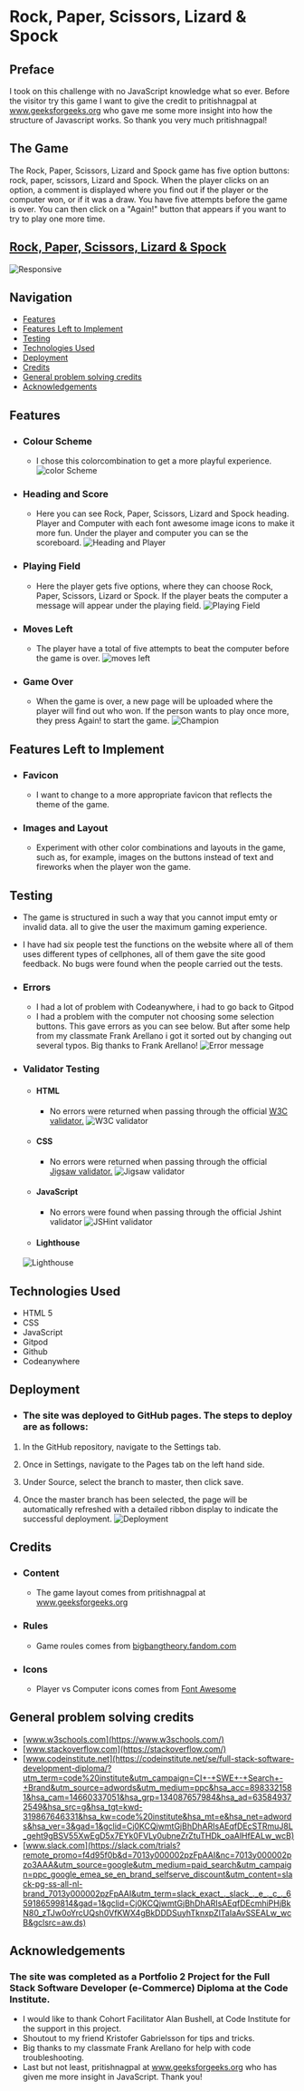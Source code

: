 # Rock, Paper, Scissors, Lizard & Spock
 ## Preface
 I took on this challenge with no JavaScript knowledge what so ever. Before the visitor try this game I want to give the credit to pritishnagpal at www.geeksforgeeks.org who gave me some more insight into how the structure of Javascript works.
 So thank you very much pritishnagpal!
 ## The Game
 
 The Rock, Paper, Scissors, Lizard and Spock game has five option buttons: rock, paper, scissors, Lizard and Spock. When the player clicks on an option, a comment is displayed where you find out if the player or the computer won, or if it was a draw. You have five attempts before the game is over. You can then click on a "Again!" button that appears if you want to try to play one more time.
 ## [Rock, Paper, Scissors, Lizard & Spock](https://freddyfrans.github.io/rock-paper-scissors-lizard-spock/)
 ![Responsive](./readme.images/ami-responsive.png)
 ## Navigation
- [Features](#features)
- [Features Left to Implement](#features-left-to-implement)
- [Testing](#testing)
- [Technologies Used](#technologies-used)
- [Deployment](#deployment)
- [Credits](#credits)
- [General problem solving credits](#general-problem-solving-credits)
- [Acknowledgements](#acknowledgements)

## Features
- ### Colour Scheme
   - I chose this colorcombination to get a more playful experience.
![color Scheme](./readme.images/color-scheme.png)
- ### Heading and Score
  - Here you can see Rock, Paper, Scissors, Lizard and Spock heading. Player and Computer with each font awesome image icons to make it more fun. Under the player and computer you can se the scoreboard.
![Heading and Player](./readme.images/scoreboard.png)

* ### Playing Field
  - Here the player gets five options, where they can choose Rock, Paper, Scissors, Lizard or Spock. If the player beats the computer a message will appear under the playing field.
  ![Playing Field](./readme.images/moves.png)
* ### Moves Left
  - The player have a total of five attempts to beat the computer before the game is over.
  ![moves left](./readme.images/moves-left.png)
* ### Game Over
  - When the game is over, a new page will be uploaded where the player will find out who won. If the person wants to play once more, they press Again! to start the game.
  ![Champion](./readme.images/champion.png)

## Features Left to Implement
* ### Favicon
  - I want to change to a more appropriate favicon that reflects the theme of the game.
* ### Images and Layout
  - Experiment with other color combinations and layouts in the game, such as, for example, images on the buttons instead of text and fireworks when the player won the game.
## Testing
  - The game is structured in such a way that you cannot imput emty or invalid data. all to give the user the maximum gaming experience.
  - I have had six people test the functions on the website where all of them uses different types of cellphones, all of them gave the site good feedback. No bugs were found when the people carried out the tests.
 - ### Errors 
   - I had a lot of problem with Codeanywhere, i had to go back to Gitpod 
   - I had a problem with the computer not choosing some selection buttons. This gave errors as you can see below. But after some help from my classmate Frank Arellano i got it sorted out by changing out several typos. Big thanks to Frank Arellano!
 ![Error message](./readme.images/error-image.png)
   
 - ### Validator Testing
   - #### HTML
     - No errors were returned when passing through the official [W3C validator.](https://validator.w3.org/nu/#textarea) ![W3C validator](./readme.images/html-validator.png)
     
     
   - #### CSS
     - No errors were returned when passing through the official  [Jigsaw validator.](https://jigsaw.w3.org/css-validator/validator#css)
     ![Jigsaw validator](./readme.images/css-validator.png)
     
   - #### JavaScript
     - No errors were found when passing through the official Jshint validator
    ![JSHint validator](./readme.images/jshint-validator.png)
   - #### Lighthouse
   ![Lighthouse](./readme.images/lighthouse-test.png)
## Technologies Used
   - HTML 5
   - CSS
   - JavaScript
   - Gitpod
   - Github
   - Codeanywhere
## Deployment
   - ### The site was deployed to GitHub pages. The steps to deploy are as follows:
1. In the GitHub repository, navigate to the Settings tab.
2. Once in Settings, navigate to the Pages tab on the left hand side.
  
3. Under Source, select the branch to master, then click save.
  
4. Once the master branch has been selected, the page will be automatically refreshed with a detailed ribbon display to indicate the successful deployment.
![Deployment](./readme.images/deployment.png)
## Credits
  - ### Content
    - The game layout comes from pritishnagpal at www.geeksforgeeks.org
  - ### Rules
    - Game roules comes from [bigbangtheory.fandom.com](https://bigbangtheory.fandom.com/wiki/Rock,_Paper,_Scissors,_Lizard,_Spock)
  - ### Icons
    - Player vs Computer icons comes from [Font Awesome](https://fontawesome.com/)
## General problem solving credits
- [www.w3schools.com](https://www.w3schools.com/)
- [www.stackoverflow.com](https://stackoverflow.com/)
- [www.codeinstitute.net](https://codeinstitute.net/se/full-stack-software-development-diploma/?utm_term=code%20institute&utm_campaign=CI+-+SWE+-+Search+-+Brand&utm_source=adwords&utm_medium=ppc&hsa_acc=8983321581&hsa_cam=14660337051&hsa_grp=134087657984&hsa_ad=635849372549&hsa_src=g&hsa_tgt=kwd-319867646331&hsa_kw=code%20institute&hsa_mt=e&hsa_net=adwords&hsa_ver=3&gad=1&gclid=Cj0KCQjwmtGjBhDhARIsAEqfDEcSTRmuJ8L_geht9gBSV55XwEgD5x7EYk0FVLy0ubneZrZtuTHDk_oaAlHfEALw_wcB)
- [www.slack.com](https://slack.com/trials?remote_promo=f4d95f0b&d=7013y000002pzFpAAI&nc=7013y000002pzo3AAA&utm_source=google&utm_medium=paid_search&utm_campaign=ppc_google_emea_se_en_brand_selfserve_discount&utm_content=slack-pg-ss-all-nl-brand_7013y000002pzFpAAI&utm_term=slack_exact_._slack_._e_._c_._659186599814&gad=1&gclid=Cj0KCQjwmtGjBhDhARIsAEqfDEcmhiPHjBkN80_zTJw0oYrcUQsh0VfKWX4gBkDDDSuyhTknxpZlTaIaAvSSEALw_wcB&gclsrc=aw.ds)
## Acknowledgements
 ### The site was completed as a Portfolio 2 Project for the Full Stack Software Developer (e-Commerce) Diploma at the Code Institute.
   - I would like to thank Cohort Facilitator Alan Bushell, at Code Institute for the support in this project.
   - Shoutout to my friend Kristofer Gabrielsson for tips and tricks.
   - Big thanks to my classmate Frank Arellano for help with code troubleshooting.
   - Last but not least, pritishnagpal at www.geeksforgeeks.org who has given me more insight in JavaScript. Thank you!






